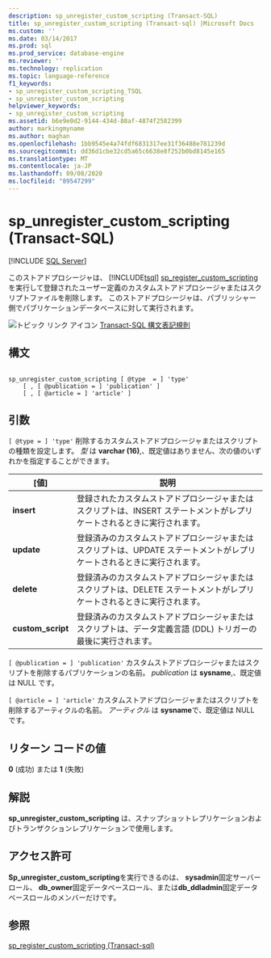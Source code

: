 ```yaml
---
description: sp_unregister_custom_scripting (Transact-SQL)
title: sp_unregister_custom_scripting (Transact-sql) |Microsoft Docs
ms.custom: ''
ms.date: 03/14/2017
ms.prod: sql
ms.prod_service: database-engine
ms.reviewer: ''
ms.technology: replication
ms.topic: language-reference
f1_keywords:
- sp_unregister_custom_scripting_TSQL
- sp_unregister_custom_scripting
helpviewer_keywords:
- sp_unregister_custom_scripting
ms.assetid: b6e9e0d2-9144-434d-88af-4874f2582399
author: markingmyname
ms.author: maghan
ms.openlocfilehash: 1bb9545e4a74fdf6831317ee31f36488e781239d
ms.sourcegitcommit: dd36d1cbe32cd5a65c6638e8f252b0bd8145e165
ms.translationtype: MT
ms.contentlocale: ja-JP
ms.lasthandoff: 09/08/2020
ms.locfileid: "89547299"
---
```

# <a name="sp_unregister_custom_scripting-transact-sql"></a>sp_unregister_custom_scripting (Transact-SQL)
[!INCLUDE [SQL Server](../../includes/applies-to-version/sqlserver.md)]

  このストアドプロシージャは、 [!INCLUDE[tsql](../../includes/tsql-md.md)] [sp_register_custom_scripting](../../relational-databases/system-stored-procedures/sp-register-custom-scripting-transact-sql.md)を実行して登録されたユーザー定義のカスタムストアドプロシージャまたはスクリプトファイルを削除します。 このストアドプロシージャは、パブリッシャー側でパブリケーションデータベースに対して実行されます。  
  
 ![トピック リンク アイコン](../../database-engine/configure-windows/media/topic-link.gif "トピック リンク アイコン") [Transact-SQL 構文表記規則](../../t-sql/language-elements/transact-sql-syntax-conventions-transact-sql.md)  
  
## <a name="syntax"></a>構文  
  
```  
  
sp_unregister_custom_scripting [ @type  = ] 'type'  
    [ , [ @publication = ] 'publication' ]  
    [ , [ @article = ] 'article' ]  
```  
  
## <a name="arguments"></a>引数  
`[ @type = ] 'type'` 削除するカスタムストアドプロシージャまたはスクリプトの種類を設定します。 *型* は **varchar (16)**,、既定値はありません、次の値のいずれかを指定することができます。  
  
|[値]|説明|  
|-----------|-----------------|  
|**insert**|登録されたカスタムストアドプロシージャまたはスクリプトは、INSERT ステートメントがレプリケートされるときに実行されます。|  
|**update**|登録済みのカスタムストアドプロシージャまたはスクリプトは、UPDATE ステートメントがレプリケートされるときに実行されます。|  
|**delete**|登録済みのカスタムストアドプロシージャまたはスクリプトは、DELETE ステートメントがレプリケートされるときに実行されます。|  
|**custom_script**|登録済みのカスタムストアドプロシージャまたはスクリプトは、データ定義言語 (DDL) トリガーの最後に実行されます。|  
  
`[ @publication = ] 'publication'` カスタムストアドプロシージャまたはスクリプトを削除するパブリケーションの名前。 *publication* は **sysname**,、既定値は NULL です。  
  
`[ @article = ] 'article'` カスタムストアドプロシージャまたはスクリプトを削除するアーティクルの名前。 *アーティクル* は **sysname**で、既定値は NULL です。  
  
## <a name="return-code-values"></a>リターン コードの値  
 **0** (成功) または **1** (失敗)  
  
## <a name="remarks"></a>解説  
 **sp_unregister_custom_scripting** は、スナップショットレプリケーションおよびトランザクションレプリケーションで使用します。  
  
## <a name="permissions"></a>アクセス許可  
 **Sp_unregister_custom_scripting**を実行できるのは、 **sysadmin**固定サーバーロール、 **db_owner**固定データベースロール、または**db_ddladmin**固定データベースロールのメンバーだけです。  
  
## <a name="see-also"></a>参照  
 [sp_register_custom_scripting &#40;Transact-sql&#41;](../../relational-databases/system-stored-procedures/sp-register-custom-scripting-transact-sql.md)  
  
  
